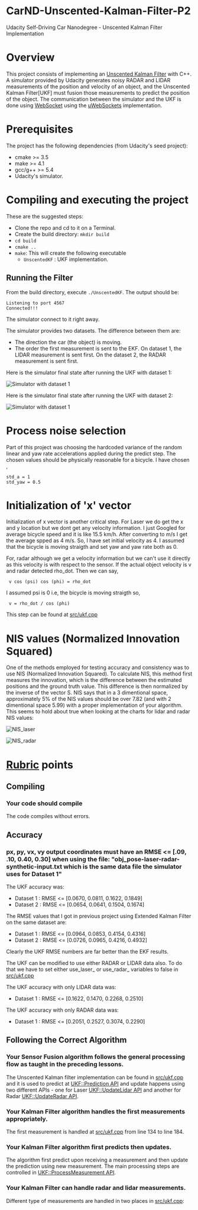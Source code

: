
# CarND-Unscented-Kalman-Filter-P2
Udacity Self-Driving Car Nanodegree - Unscented Kalman Filter Implementation

# Overview
This project consists of implementing an [Unscented Kalman Filter](https://en.wikipedia.org/wiki/Kalman_filter#Unscented_Kalman_filter) with C++. A simulator provided by Udacity generates noisy RADAR and LIDAR measurements of the position and velocity of an object, and the Unscented Kalman Filter[UKF] must fusion those measurements to predict the position of the object. The communication between the simulator and the UKF is done using [WebSocket](https://en.wikipedia.org/wiki/WebSocket) using the [uWebSockets](https://github.com/uNetworking/uWebSockets) implementation.


# Prerequisites

The project has the following dependencies (from Udacity's seed project):

- cmake >= 3.5
- make >= 4.1
- gcc/g++ >= 5.4
- Udacity's simulator.


# Compiling and executing the project

These are the suggested steps:

- Clone the repo and cd to it on a Terminal.
- Create the build directory: `mkdir build`
- `cd build`
- `cmake ..`
- `make`: This will create the following executable
  - `UnscentedKF` : UKF implementation.

## Running the Filter

From the build directory, execute `./UnscentedKF`. The output should be:

```
Listening to port 4567
Connected!!!
```

The simulator connect to it right away.

The simulator provides two datasets. The difference between them are:

- The direction the car (the object) is moving.
- The order the first measurement is sent to the EKF. On dataset 1, the LIDAR measurement is sent first. On the dataset 2, the RADAR measurement is sent first.

Here is the simulator final state after running the UKF with dataset 1:

![Simulator with dataset 1](Dataset1.png)

Here is the simulator final state after running the UKF with dataset 2:

![Simulator with dataset 1](Dataset2.png)

# Process noise selection

Part of this project was choosing the hardcoded variance of the random linear and yaw rate accelerations applied during the predict step. The chosen values should be physically reasonable for a bicycle. I have chosen , 

    std_a = 1
    std_yaw = 0.5

# Initialization of 'x' vector 

Initialization of x vector is another critical step. For Laser we do get the x and y location but we dont get any velocity information. I just Googled for average bicycle speed and it is like 15.5 km/h. After converting to m/s I get the average spped as 4 m/s. So, I have set initial velocity as 4. I assumed that the bicycle is moving straigth and set yaw and yaw rate both as 0.

For, radar although we get a velocity information but we can't use it directly as this velocity is with respect to the sensor. If the actual object velocity is v and radar detected rho_dot. Then we can say,
 
     v cos (psi) cos (phi) = rho_dot
 
 I assumed psi is 0 i.e, the bicycle is moving straigth so,
 
     v = rho_dot / cos (phi) 
    
This step can be found at [src/ukf.cpp](./src/ukf.cpp#L152)

# NIS values (Normalized Innovation Squared)

One of the methods employed for testing accuracy and consistency was to use NIS (Normalized Innovation Squared). To calculate NIS, this method first measures the innovation, which is the difference between the estimated positions and the ground truth value. This difference is then normalized by the inverse of the vector S. NIS says that in a 3 dimentional space, approximately 5% of the NIS values should be over 7.82 (and with 2 dimentional space 5.99) with a proper implementation of your algorithm. This seems to hold about true when looking at the charts for lidar and radar NIS values:

![NIS_laser](NIS_laser.png)

![NIS_radar](NIS_radar.png)

# [Rubric](https://review.udacity.com/#!/rubrics/783/view) points

## Compiling

### Your code should compile

The code compiles without errors. 

## Accuracy

### px, py, vx, vy output coordinates must have an RMSE <= [.09, .10, 0.40, 0.30] when using the file: "obj_pose-laser-radar-synthetic-input.txt which is the same data file the simulator uses for Dataset 1"

The UKF accuracy was:

- Dataset 1 : RMSE <= [0.0670, 0.0811, 0.1622, 0.1849]
- Dataset 2 : RMSE <= [0.0654, 0.0641, 0.1504, 0.1674]

The RMSE values that I got in previous project using Extended Kalman Filter on the same dataset are:

- Dataset 1 : RMSE <= [0.0964, 0.0853, 0.4154, 0.4316]
- Dataset 2 : RMSE <= [0.0726, 0.0965, 0.4216, 0.4932]

Clearly the UKF RMSE numbers are far better than the EKF results.

The UKF can be modified to use either RADAR or LIDAR data also. To do that we have to set either use_laser_ or use_radar_ variables to false in [src/ukf.cpp](./src/ukf.cpp#L38)

The UKF accuracy with only LIDAR data was:

- Dataset 1 : RMSE <= [0.1622, 0.1470, 0.2268, 0.2510]

The UKF accuracy with only RADAR data was:

- Dataset 1 : RMSE <= [0.2051, 0.2527, 0.3074, 0.2290]

## Following the Correct Algorithm

### Your Sensor Fusion algorithm follows the general processing flow as taught in the preceding lessons.

The Unscented Kalman filter implementation can be found in [src/ukf.cpp](./src/ukf.cpp) and it is used to predict at [UKF::Prediction API](./src/ukf.cpp#L204) and update happens using two different APIs - one for Laser [UKF::UpdateLidar API](./src/ukf.cpp#L311) and another for Radar [UKF::UpdateRadar API](./src/ukf.cpp#L401).

### Your Kalman Filter algorithm handles the first measurements appropriately.

The first measurement is handled at [src/ukf.cpp](./src/ukf.cpp#L134) from line 134 to line 184.

### Your Kalman Filter algorithm first predicts then updates.

The algorithm first predict upon receiving a measurement and then update the prediction using new measurement. The main processing steps are controlled in [UKF::ProcessMeasurement API](./src/ukf.cpp#L118).

### Your Kalman Filter can handle radar and lidar measurements.

Different type of measurements are handled in two places in [src/ukf.cpp](./src/ukf.cpp):

